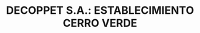 ---
title: "DECOPPET S.A.: ESTABLECIMIENTO CERRO VERDE"
url: /gobernador-agronomo-valentin-virasoro/decoppet-s-a-establecimiento-cerro-verde/
shop: Garten-Center
---